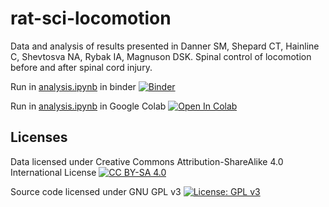 # rat-sci-locomotion
Data and analysis of results presented in Danner SM, Shepard CT, Hainline C, Shevtosva NA, Rybak IA, Magnuson DSK. Spinal control of locomotion before and after spinal cord injury. 

Run in [analysis.ipynb](binder-link) in binder [![Binder](https://mybinder.org/badge_logo.svg)](binder-link)

Run in [analysis.ipynb](colab-link) in Google Colab
[![Open In Colab](https://colab.research.google.com/assets/colab-badge.svg)](colab-link)

## Licenses
Data licensed under Creative Commons Attribution-ShareAlike 4.0 International License [![CC BY-SA 4.0][cc-by-sa-shield]][cc-by-sa]

Source code licensed under GNU GPL v3 [![License: GPL v3](https://img.shields.io/badge/License-GPLv3-blue.svg)][gpl3]

[gpl3]: https://www.gnu.org/licenses/gpl-3.0
[cc-by-sa]: http://creativecommons.org/licenses/by-sa/4.0/
[cc-by-sa-shield]: https://img.shields.io/badge/License-CC%20BY--SA%204.0-lightgrey.svg
[colab-link]: https://colab.research.google.com/github/dannerlab/rat-sci-locomotion/blob/master/analysis.ipynb
[binder-link]: https://mybinder.org/v2/gh/dannerlab/rat-sci-locomotion/HEAD?labpath=analysis.ipynb
